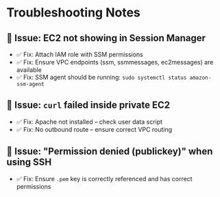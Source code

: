 # Troubleshooting Notes

## 🛑 Issue: EC2 not showing in Session Manager
- ✅ Fix: Attach IAM role with SSM permissions
- ✅ Fix: Ensure VPC endpoints (ssm, ssmmessages, ec2messages) are available
- ✅ Fix: SSM agent should be running: `sudo systemctl status amazon-ssm-agent`

## 🛑 Issue: `curl` failed inside private EC2
- ✅ Fix: Apache not installed – check user data script
- ✅ Fix: No outbound route – ensure correct VPC routing

## 🛑 Issue: "Permission denied (publickey)" when using SSH
- ✅ Fix: Ensure `.pem` key is correctly referenced and has correct permissions

